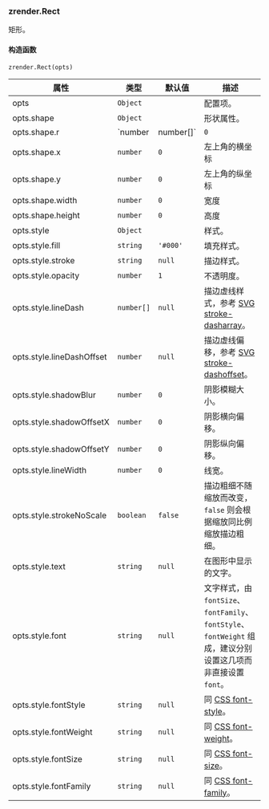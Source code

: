 ---
---

### zrender.Rect

矩形。

#### 构造函数

`zrender.Rect(opts)`

|属性|类型|默认值|描述|
|---|---|---|---|
|opts|`Object`||配置项。|
|opts.shape|`Object`||形状属性。|
|opts.shape.r|`number|number[]`|`0`|用于创建圆角矩形。左上、右上、右下、左下角的半径依次为 r1、 r2、 r3、 r4。r 缩写为 1 相当于 [1, 1, 1, 1]；r 缩写为 [1] 相当于 [1, 1, 1, 1]；r 缩写为 [1, 2]    相当于 [1, 2, 1, 2]；r 缩写为 [1, 2, 3] 相当于 [1, 2, 3, 2]。|
|opts.shape.x|`number`|`0`|左上角的横坐标|
|opts.shape.y|`number`|`0`|左上角的纵坐标|
|opts.shape.width|`number`|`0`|宽度|
|opts.shape.height|`number`|`0`|高度|
|opts.style|`Object`||样式。|
|opts.style.fill|`string`|`'#000'`|填充样式。|
|opts.style.stroke|`string`|`null`|描边样式。|
|opts.style.opacity|`number`|`1`|不透明度。|
|opts.style.lineDash|`number[]`|`null`|描边虚线样式，参考 [SVG stroke-dasharray](https://developer.mozilla.org/en-US/docs/Web/SVG/Attribute/stroke-dasharray)。|
|opts.style.lineDashOffset|`number`|`null`|描边虚线偏移，参考 [SVG stroke-dashoffset](https://developer.mozilla.org/en-US/docs/Web/SVG/Attribute/stroke-dashoffset)。|
|opts.style.shadowBlur|`number`|`0`|阴影模糊大小。|
|opts.style.shadowOffsetX|`number`|`0`|阴影横向偏移。|
|opts.style.shadowOffsetY|`number`|`0`|阴影纵向偏移。|
|opts.style.lineWidth|`number`|`0`|线宽。|
|opts.style.strokeNoScale|`boolean`|`false`|描边粗细不随缩放而改变，`false` 则会根据缩放同比例缩放描边粗细。|
|opts.style.text|`string`|`null`|在图形中显示的文字。|
|opts.style.font|`string`|`null`|文字样式，由 `fontSize`、 `fontFamily`、 `fontStyle`、 `fontWeight` 组成，建议分别设置这几项而非直接设置 `font`。|
|opts.style.fontStyle|`string`|`null`|同 [CSS font-style](https://developer.mozilla.org/en-US/docs/Web/CSS/font-style)。|
|opts.style.fontWeight|`string`|`null`|同 [CSS font-weight](https://developer.mozilla.org/en-US/docs/Web/CSS/font-weight)。|
|opts.style.fontSize|`string`|`null`|同 [CSS font-size](https://developer.mozilla.org/en-US/docs/Web/CSS/font-size)。|
|opts.style.fontFamily|`string`|`null`|同 [CSS font-family](https://developer.mozilla.org/en-US/docs/Web/CSS/font-family)。|


